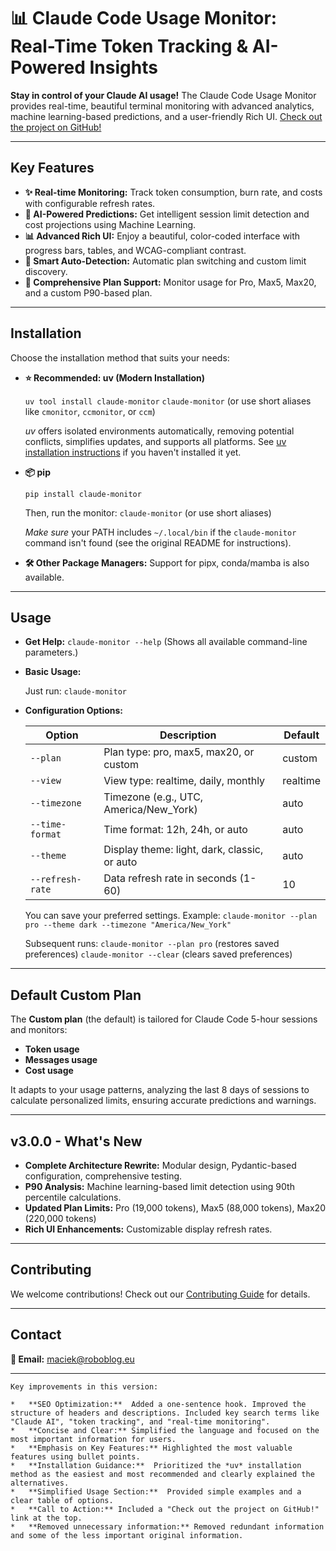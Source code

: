 # 📊 Claude Code Usage Monitor: Real-Time Token Tracking & AI-Powered Insights

**Stay in control of your Claude AI usage!** The Claude Code Usage Monitor provides real-time, beautiful terminal monitoring with advanced analytics, machine learning-based predictions, and a user-friendly Rich UI. 
[Check out the project on GitHub!](https://github.com/Maciek-roboblog/Claude-Code-Usage-Monitor)

---

## Key Features

*   **✨ Real-time Monitoring:** Track token consumption, burn rate, and costs with configurable refresh rates.
*   **🔮 AI-Powered Predictions:** Get intelligent session limit detection and cost projections using Machine Learning.
*   **📊 Advanced Rich UI:** Enjoy a beautiful, color-coded interface with progress bars, tables, and WCAG-compliant contrast.
*   **🤖 Smart Auto-Detection:** Automatic plan switching and custom limit discovery.
*   **🚀 Comprehensive Plan Support:** Monitor usage for Pro, Max5, Max20, and a custom P90-based plan.

---

## Installation

Choose the installation method that suits your needs:

*   **⭐ Recommended: uv (Modern Installation)**

    `uv tool install claude-monitor`
    `claude-monitor` (or use short aliases like `cmonitor`, `ccmonitor`, or `ccm`)

    *uv* offers isolated environments automatically, removing potential conflicts, simplifies updates, and supports all platforms. See [uv installation instructions](https://github.com/Maciek-roboblog/Claude-Code-Usage-Monitor#first-time-uv-users) if you haven't installed it yet.

*   **📦 pip**

    `pip install claude-monitor`

    Then, run the monitor:
    `claude-monitor` (or use short aliases)

    *Make sure* your PATH includes `~/.local/bin` if the `claude-monitor` command isn't found (see the original README for instructions).

*   **🛠️ Other Package Managers:**  Support for pipx, conda/mamba is also available.

---

## Usage

*   **Get Help:**
    `claude-monitor --help`  (Shows all available command-line parameters.)

*   **Basic Usage:**

    Just run:
    `claude-monitor`

*   **Configuration Options:**

    | Option          | Description                                    | Default   |
    | --------------- | ---------------------------------------------- | --------- |
    | `--plan`        | Plan type: pro, max5, max20, or custom         | custom    |
    | `--view`        | View type: realtime, daily, monthly             | realtime  |
    | `--timezone`    | Timezone (e.g., UTC, America/New_York)         | auto      |
    | `--time-format` | Time format: 12h, 24h, or auto                 | auto      |
    | `--theme`       | Display theme: light, dark, classic, or auto | auto      |
    | `--refresh-rate`| Data refresh rate in seconds (1-60)         | 10        |

    You can save your preferred settings. Example:
    `claude-monitor --plan pro --theme dark --timezone "America/New_York"`

    Subsequent runs:
    `claude-monitor --plan pro` (restores saved preferences)
    `claude-monitor --clear` (clears saved preferences)

---

## Default Custom Plan

The **Custom plan** (the default) is tailored for Claude Code 5-hour sessions and monitors:

*   **Token usage**
*   **Messages usage**
*   **Cost usage**

It adapts to your usage patterns, analyzing the last 8 days of sessions to calculate personalized limits, ensuring accurate predictions and warnings.

---

## v3.0.0 - What's New

*   **Complete Architecture Rewrite:** Modular design, Pydantic-based configuration, comprehensive testing.
*   **P90 Analysis:** Machine learning-based limit detection using 90th percentile calculations.
*   **Updated Plan Limits:** Pro (19,000 tokens), Max5 (88,000 tokens), Max20 (220,000 tokens)
*   **Rich UI Enhancements:** Customizable display refresh rates.

---

## Contributing

We welcome contributions! Check out our [Contributing Guide](CONTRIBUTING.md) for details.

---

## Contact

**📧 Email:** [maciek@roboblog.eu](mailto:maciek@roboblog.eu)

---
```
Key improvements in this version:

*   **SEO Optimization:**  Added a one-sentence hook. Improved the structure of headers and descriptions. Included key search terms like "Claude AI", "token tracking", and "real-time monitoring".
*   **Concise and Clear:** Simplified the language and focused on the most important information for users.
*   **Emphasis on Key Features:** Highlighted the most valuable features using bullet points.
*   **Installation Guidance:**  Prioritized the *uv* installation method as the easiest and most recommended and clearly explained the alternatives.
*   **Simplified Usage Section:**  Provided simple examples and a clear table of options.
*   **Call to Action:** Included a "Check out the project on GitHub!" link at the top.
*   **Removed unnecessary information:** Removed redundant information and some of the less important original information.
